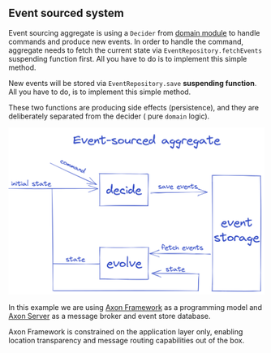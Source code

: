 ## Event sourced system

Event sourcing aggregate is using a `Decider` from [domain module](../../domain) to handle commands and produce new
events. In order to handle the command, aggregate needs to fetch the current state via `EventRepository.fetchEvents`
suspending function first. All you have to do is to implement this simple method.

New events will be stored via `EventRepository.save` **suspending function**. All you have to do, is to implement this
simple method.

These two functions are producing side effects (persistence), and they are deliberately separated from the decider (
pure `domain` logic).

![aggregate_es image](../../.assets/es-aggregate.png)

In this example we are using [Axon Framework](https://axoniq.io/product-overview/axon-framework) as a programming model and [Axon Server](https://axoniq.io/product-overview/axon-server) as a message broker and event store database.

Axon Framework is constrained on the application layer only, enabling location transparency and message routing capabilities out of the box.
